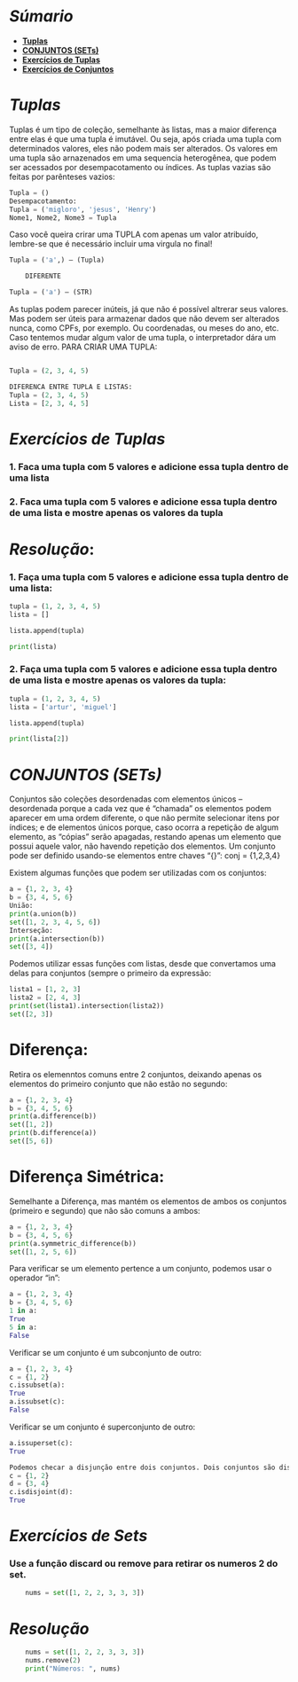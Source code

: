 # ***Súmario***

- [**Tuplas**](#Tuplas)
- [**CONJUNTOS (SETs)**](#CONJUNTOS_(SETs))
- [**Exercícios de Tuplas**](#Exercícios_de_Tuplas)
- [**Exercícios de Conjuntos**](#Exercícios_de_Sets)


# *Tuplas*

Tuplas é um tipo de coleção, semelhante às listas, mas a maior diferença entre elas é que uma tupla é imutável. Ou seja, após criada uma tupla com determinados valores, eles não podem mais ser alterados.
Os valores em uma tupla são arnazenados em  uma sequencia heterogênea, que podem ser acessados por desempacotamento ou índices.
As tuplas vazias são feitas por parênteses vazios:
```python
Tupla = ()
Desempacotamento:
Tupla = ('migloro', 'jesus', 'Henry')
Nome1, Nome2, Nome3 = Tupla
```

Caso você queira crirar uma TUPLA com apenas um valor atribuído, lembre-se que é necessário incluir uma virgula no final!

```python
Tupla = ('a',) – (Tupla)

	DIFERENTE

Tupla = ('a') – (STR)
```

As tuplas podem parecer inúteis, já que não é possível altrerar seus valores. Mas podem ser úteis para armazenar dados que não devem ser alterados nunca, como CPFs, por exemplo. Ou coordenadas, ou meses do ano, etc.
Caso tentemos mudar algum valor de uma tupla, o interpretador dára um aviso de erro.
PARA CRIAR UMA TUPLA:
```python

Tupla = (2, 3, 4, 5)

DIFERENCA ENTRE TUPLA E LISTAS:
Tupla = (2, 3, 4, 5)
Lista = [2, 3, 4, 5]
```

# *Exercícios de Tuplas*

### 1. Faca uma tupla com 5 valores e adicione essa tupla dentro de uma lista


### 2. Faca uma tupla com 5 valores e adicione essa tupla dentro de uma lista e mostre apenas os valores da tupla


# *Resolução*:

### 1. Faça uma tupla com 5 valores e adicione essa tupla dentro de uma lista:

```python
tupla = (1, 2, 3, 4, 5)
lista = []

lista.append(tupla)

print(lista)
```


### 2. Faça uma tupla com 5 valores e adicione essa tupla dentro de uma lista e mostre apenas os valores da tupla:

```python
tupla = (1, 2, 3, 4, 5)
lista = ['artur', 'miguel']

lista.append(tupla)

print(lista[2])
```


# ***CONJUNTOS (SETs)***


  Conjuntos são coleções desordenadas com elementos únicos – desordenada porque a cada vez que é “chamada” os elementos podem aparecer em uma ordem diferente, o que não permite selecionar itens por índices; e de elementos únicos porque, caso ocorra a repetição de algum elemento, as “cópias” serão apagadas, restando apenas um elemento que possui aquele valor, não havendo repetição dos elementos.
Um conjunto pode ser definido usando-se elementos entre chaves “{}”:
conj = {1,2,3,4}

Existem algumas funções que podem ser utilizadas com os conjuntos:
```python  
a = {1, 2, 3, 4}
b = {3, 4, 5, 6}
União:
print(a.union(b))
set([1, 2, 3, 4, 5, 6])
Interseção:
print(a.intersection(b))
set([3, 4])
```

Podemos utilizar essas funções com listas, desde que convertamos uma delas para conjuntos (sempre o primeiro da expressão:
```python
lista1 = [1, 2, 3]
lista2 = [2, 4, 3]
print(set(lista1).intersection(lista2))
set([2, 3])
```

# Diferença:
Retira os elemenntos comuns entre 2 conjuntos, deixando apenas os elementos do primeiro conjunto que não estão no segundo:
```python
a = {1, 2, 3, 4}
b = {3, 4, 5, 6}
print(a.difference(b))
set([1, 2])
print(b.difference(a))
set([5, 6])
```

# Diferença Simétrica:
Semelhante a Diferença, mas mantém os elementos de ambos os conjuntos (primeiro e segundo) que não são comuns a ambos:
```python
a = {1, 2, 3, 4}
b = {3, 4, 5, 6}
print(a.symmetric_difference(b))
set([1, 2, 5, 6])
```

Para verificar se um elemento pertence a um conjunto, podemos usar o operador “in”:
```python
a = {1, 2, 3, 4}
b = {3, 4, 5, 6}
1 in a:
True
5 in a:
False
```

 Verificar se um conjunto é um subconjunto de outro:
```python
a = {1, 2, 3, 4}
c = {1, 2}
c.issubset(a):
True
a.issubset(c):
False
```

 Verificar se um conjunto é superconjunto de outro:
```python
a.issuperset(c):
True

Podemos checar a disjunção entre dois conjuntos. Dois conjuntos são disjuntos se tiverem interseção nula:
c = {1, 2}
d = {3, 4}
c.isdisjoint(d):
True
```

# *Exercícios de Sets*

### Use a função discard ou remove para retirar os numeros 2 do set.
```python
	nums = set([1, 2, 2, 3, 3, 3])
```

# *Resolução*
	
```python
	nums = set([1, 2, 2, 3, 3, 3])
	nums.remove(2)
	print("Números: ", nums)
```
	

